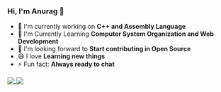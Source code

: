 ### Hi, I'm Anurag 👋

<!--
**codin-champ/codin-champ** is a ✨ _special_ ✨ repository because its `README.md` (this file) appears on your GitHub profile.

Here are some ideas to get you started:

- 🔭 I’m currently working on ... Starting Open Source Contribution
- 🌱 I’m currently learning ...
- 👯 I’m looking to collaborate on ...
- 🤔 I’m looking for help with ...
- 💬 Ask me about ...
- 📫 How to reach me: ...
- 😄 Pronouns: ...
- ⚡ Fun fact: ...
-->

* 🔭 I'm currently working on **C++ and Assembly Language**
* 🌱 I'm Currently Learning **Computer System Organization and Web Development**
* 👯 I'm looking forward to **Start contributing in Open Source**
* 😄 I love **Learning new things**
* ⚡ Fun fact: **Always ready to chat**


<!--
[![Anurag's github stats](https://github-readme-stats.vercel.app/api?username=codin-champ)](https://github.com/codin-champ/github-readme-stats)
-->

<a href="https://github.com/codin-champ/codin-champ">
  <img align="center" src="https://github-readme-stats.vercel.app/api/top-langs/?username=codin-champ&layout=compact&title_color=CCD6F6&text_color=CCD6F6&icon_color=2bbc8a&bg_color=22272E&hide_border=1&border_radius=15&custom_title=Languages" />
</a>
<a href="https://github.com/codin-champ/codin-champ">
  <img align="center" src="https://github-readme-stats.vercel.app/api?username=codin-champ&show_icons=true&count_private=true&title_color=CCD6F6&text_color=CCD6F6&icon_color=7276fd&bg_color=22272E&hide=issues&hide_border=1&border_radius=15&custom_title=Stats" />
</a>
